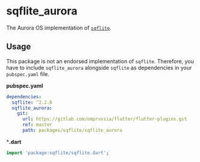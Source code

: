 # sqflite_aurora

The Aurora OS implementation of [`sqflite`](https://pub.dev/packages/sqflite).

## Usage

This package is not an endorsed implementation of `sqflite`.
Therefore, you have to include `sqflite_aurora` alongside `sqflite` as dependencies in your `pubspec.yaml` file.

**pubspec.yaml**

```yaml
dependencies:
  sqflite: ^2.2.6
  sqflite_aurora:
    git:
      url: https://gitlab.com/omprussia/flutter/flutter-plugins.git
      ref: master
      path: packages/sqflite/sqflite_aurora
```

***.dart**

```dart
import 'package:sqflite/sqflite.dart';
```
